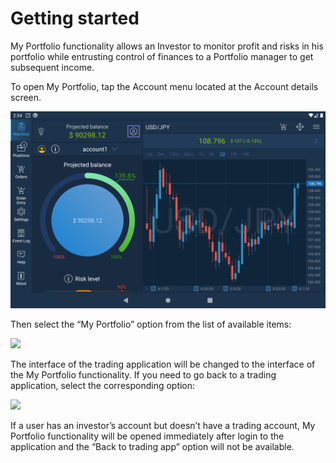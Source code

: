 # Getting started

My Portfolio functionality allows an Investor to monitor profit and risks in his portfolio while entrusting control of finances to a Portfolio manager to get subsequent income.

To open My Portfolio, tap the Account menu located at the Account details screen.

![](../../../../.gitbook/assets/1%20%28155%29.png)

Then select the “My Portfolio” option from the list of available items:

![](https://lh6.googleusercontent.com/5xeHaGMYcBfk6kN0VQx9w8zxz5pE9NNoCcnzRGotFoPPKR1i6yhou6arYIsRolcy_xgMLpYir1axMLcYG863ZIo97YEPamxXy6pN79dvuCp00o0nCbo9tb3z3flLw5q9Tvik5Y0G)

The interface of the trading application will be changed to the interface of the My Portfolio functionality. If you need to go back to a trading application, select the corresponding option:

![](https://lh3.googleusercontent.com/DGc1-WPDpFb5QeQl7JY6F4mUdETiUSxG36mbo_7ST5I2ZYdlk-9kQwE6aURWZunR3vBIlfKPRaitCP85teFnEDttZN-Vet2Z1WzXo5FMfeOCEZIG-ZUP4rutUkfb41uSZfWOuyOt)

If a user has an investor’s account but doesn’t have a trading account, My Portfolio functionality will be opened immediately after login to the application and the “Back to trading app” option will not be available.

